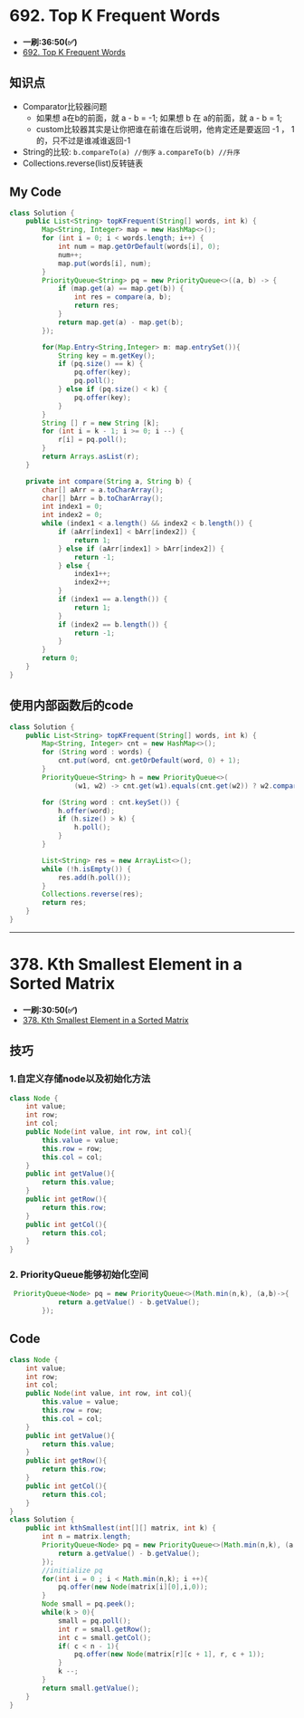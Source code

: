 # 692. Top K Frequent Words
* **一刷:36:50(✅)**
* [692. Top K Frequent Words](https://leetcode.com/problems/top-k-frequent-words/)

## 知识点
* Comparator比较器问题
  * 如果想 a在b的前面，就 a - b = -1; 如果想 b 在 a的前面，就 a - b = 1;
  * custom比较器其实是让你把谁在前谁在后说明，他肯定还是要返回 -1 ， 1的，只不过是谁减谁返回-1
* String的比较: `b.compareTo(a) //倒序` `a.compareTo(b) //升序` 
* Collections.reverse(list)反转链表

## My Code
```java
class Solution {
    public List<String> topKFrequent(String[] words, int k) {
        Map<String, Integer> map = new HashMap<>();
        for (int i = 0; i < words.length; i++) {
            int num = map.getOrDefault(words[i], 0);
            num++;
            map.put(words[i], num);
        }
        PriorityQueue<String> pq = new PriorityQueue<>((a, b) -> {
            if (map.get(a) == map.get(b)) {
                int res = compare(a, b);
                return res;
            }
            return map.get(a) - map.get(b);
        });

        for(Map.Entry<String,Integer> m: map.entrySet()){
            String key = m.getKey();
            if (pq.size() == k) {
                pq.offer(key);
                pq.poll();
            } else if (pq.size() < k) {
                pq.offer(key);
            }
        }
        String [] r = new String [k];
        for (int i = k - 1; i >= 0; i --) {
            r[i] = pq.poll();
        }
        return Arrays.asList(r);
    }

    private int compare(String a, String b) {
        char[] aArr = a.toCharArray();
        char[] bArr = b.toCharArray();
        int index1 = 0;
        int index2 = 0;
        while (index1 < a.length() && index2 < b.length()) {
            if (aArr[index1] < bArr[index2]) {
                return 1;
            } else if (aArr[index1] > bArr[index2]) {
                return -1;
            } else {
                index1++;
                index2++;
            }
            if (index1 == a.length()) {
                return 1;
            }
            if (index2 == b.length()) {
                return -1;
            }
        }
        return 0;
    }
}
```

## 使用内部函数后的code
```java
class Solution {
    public List<String> topKFrequent(String[] words, int k) {
        Map<String, Integer> cnt = new HashMap<>();
        for (String word : words) {
            cnt.put(word, cnt.getOrDefault(word, 0) + 1);
        }
        PriorityQueue<String> h = new PriorityQueue<>(
                (w1, w2) -> cnt.get(w1).equals(cnt.get(w2)) ? w2.compareTo(w1) : cnt.get(w1) - cnt.get(w2));

        for (String word : cnt.keySet()) {
            h.offer(word);
            if (h.size() > k) {
                h.poll();
            }
        }

        List<String> res = new ArrayList<>();
        while (!h.isEmpty()) {
            res.add(h.poll());
        }
        Collections.reverse(res);
        return res;
    }
}
```
***
# 378. Kth Smallest Element in a Sorted Matrix
* **一刷:30:50(✅)**
* [378. Kth Smallest Element in a Sorted Matrix](https://leetcode.com/problems/kth-smallest-element-in-a-sorted-matrix/)
## 技巧
### 1.自定义存储node以及初始化方法
```java
class Node {
    int value;
    int row;
    int col;
    public Node(int value, int row, int col){
        this.value = value;
        this.row = row;
        this.col = col;
    }
    public int getValue(){
        return this.value;
    }
    public int getRow(){
        return this.row;
    }
    public int getCol(){
        return this.col;
    }
}
```
### 2. PriorityQueue能够初始化空间
```java
 PriorityQueue<Node> pq = new PriorityQueue<>(Math.min(n,k), (a,b)->{
            return a.getValue() - b.getValue();
        });
```

## Code
```java
class Node {
    int value;
    int row;
    int col;
    public Node(int value, int row, int col){
        this.value = value;
        this.row = row;
        this.col = col;
    }
    public int getValue(){
        return this.value;
    }
    public int getRow(){
        return this.row;
    }
    public int getCol(){
        return this.col;
    }
}
class Solution {
    public int kthSmallest(int[][] matrix, int k) {
        int n = matrix.length;
        PriorityQueue<Node> pq = new PriorityQueue<>(Math.min(n,k), (a,b)->{
            return a.getValue() - b.getValue();
        });
        //initialize pq
        for(int i = 0 ; i < Math.min(n,k); i ++){
            pq.offer(new Node(matrix[i][0],i,0));
        }
        Node small = pq.peek();
        while(k > 0){
            small = pq.poll();
            int r = small.getRow();
            int c = small.getCol();
            if( c < n - 1){
                pq.offer(new Node(matrix[r][c + 1], r, c + 1));
            }
            k --;
        }
        return small.getValue();
    }
}
```